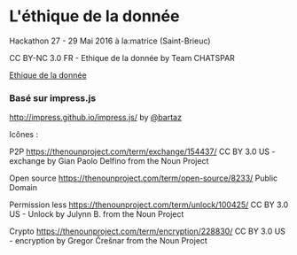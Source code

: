 L'éthique de la donnée
============

Hackathon 27 - 29 Mai 2016 à la:matrice (Saint-Brieuc)

CC BY-NC 3.0 FR - Ethique de la donnée by Team CHATSPAR 

[Ethique de la donnée](https://github.com/hackthedata/ethiquedeladonnee/blob/master/LaTeX/final.tex)

### Basé sur impress.js
http://impress.github.io/impress.js/ by [@bartaz](http://twitter.com/bartaz)





Icônes :

P2P
https://thenounproject.com/term/exchange/154437/
CC BY 3.0 US - exchange by Gian Paolo Delfino from the Noun Project

Open source
https://thenounproject.com/term/open-source/8233/
Public Domain

Permission less
https://thenounproject.com/term/unlock/100425/
CC BY 3.0 US - Unlock by Julynn B. from the Noun Project

Crypto
https://thenounproject.com/term/encryption/228830/
CC BY 3.0 US - encryption by Gregor Črešnar from the Noun Project
